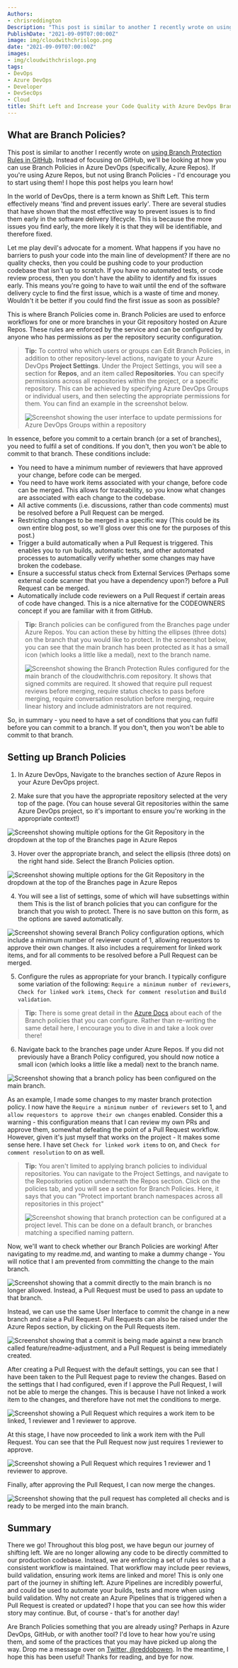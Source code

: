 ```yaml
---
Authors: 
- chrisreddington
Description: "This post is similar to another I recently wrote on using Branch Protection Rules in GitHub. Instead of focusing on GitHub, we'll be looking at how you can use Branch Policies in Azure DevOps (specifically, Azure Repos). If you're using Azure Repos, but not using Branch Policies - I'd encourage you to start using them! I hope this post helps you learn how!"
PublishDate: "2021-09-09T07:00:00Z"
image: img/cloudwithchrislogo.png
date: "2021-09-09T07:00:00Z"
images:
- img/cloudwithchrislogo.png
tags:
- DevOps
- Azure DevOps
- Developer
- DevSecOps
- Cloud
title: Shift Left and Increase your Code Quality with Azure DevOps Branch Policies
---
```

## What are Branch Policies?

This post is similar to another I recently wrote on [using Branch Protection Rules in GitHub](/blog/use-github-branch-protection-rules). Instead of focusing on GitHub, we'll be looking at how you can use Branch Policies in Azure DevOps (specifically, Azure Repos). If you're using Azure Repos, but not using Branch Policies - I'd encourage you to start using them! I hope this post helps you learn how!

In the world of DevOps, there is a term known as Shift Left. This term effectively means 'find and prevent issues early'. There are several studies that have shown that the most effective way to prevent issues is to find them early in the software delivery lifecycle. This is because the more issues you find early, the more likely it is that they will be identifiable, and therefore fixed.

Let me play devil's advocate for a moment. What happens if you have no barriers to push your code into the main line of development? If there are no quality checks, then you could be pushing code to your production codebase that isn't up to scratch. If you have no automated tests, or code review process, then you don't have the ability to identify and fix issues early. This means you're going to have to wait until the end of the software delivery cycle to find the first issue, which is a waste of time and money. Wouldn't it be better if you could find the first issue as soon as possible?

This is where Branch Policies come in. Branch Policies are used to enforce workflows for one or more branches in your Git repository hosted on Azure Repos. These rules are enforced by the service and can be configured by anyone who has permissions as per the repository security configuration.

> **Tip:** To control who which users or groups can Edit Branch Policies, in addition to other repository-level actions, navigate to your Azure DevOps **Project Settings**. Under the Project Settings, you will see a section for **Repos**, and an item called **Repositories**. You can specify permissions across all repositories within the project, or a specific repository. This can be achieved by specifying Azure DevOps Groups or individual users, and then selecting the appropriate permissions for them. You can find an example in the screenshot below.
>
> ![Screenshot showing the user interface to update permissions for Azure DevOps Groups within a repository](images/use-branch-policies-azure-devops/azdo-repos-settings-permissions.jpg)

In essence, before you commit to a certain branch (or a set of branches), you need to fulfil a set of conditions. If you don't, then you won't be able to commit to that branch. These conditions include:

* You need to have a minimum number of reviewers that have approved your change, before code can be merged.
* You need to have work items associated with your change, before code can be merged. This allows for traceability, so you know what changes are associated with each change to the codebase.
* All active comments (i.e. discussions, rather than code comments) must be resolved before a Pull Request can be merged.
* Restricting changes to be merged in a specific way (This could be its own entire blog post, so we'll gloss over this one for the purposes of this post.)
* Trigger a build automatically when a Pull Request is triggered. This enables you to run builds, automatic tests, and other automated processes to automatically verify whether some changes may have broken the codebase.
* Ensure a successful status check from External Services (Perhaps some external code scanner that you have a dependency upon?) before a Pull Request can be merged.
* Automatically include code reviewers on a Pull Request if certain areas of code have changed. This is a nice alternative for the CODEOWNERS concept if you are familiar with it from GitHub.

> **Tip:** Branch policies can be configured from the Branches page under Azure Repos. You can action these by hitting the ellipses (three dots) on the branch that you would like to protect. In the screenshot below, you can see that the main branch has been protected as it has a small icon (which looks a little like a medal), next to the branch name.
>
> ![Screenshot showing the Branch Protection Rules configured for the main branch of the cloudwithchris.com repository. It shows that signed commits are required. It showed that require pull request reviews before merging, require status checks to pass before merging, require conversation resolution before merging, require linear history and include administrators are not required.](images/use-branch-policies-azure-devops/azdo-branches-overview.jpg)

So, in summary - you need to have a set of conditions that you can fulfil before you can commit to a branch. If you don't, then you won't be able to commit to that branch.

## Setting up Branch Policies

1. In Azure DevOps, Navigate to the branches section of Azure Repos in your Azure DevOps project.

2. Make sure that you have the appropriate repository selected at the very top of the page. (You can house several Git repositories within the same Azure DevOps project, so it's important to ensure you're working in the appropriate context!)

![Screenshot showing multiple options for the Git Repository in the dropdown at the top of the Branches page in Azure Repos](images/use-branch-policies-azure-devops/azdo-branches-repo-dropdown.jpg)

3. Hover over the appropriate branch, and select the ellipsis (three dots) on the right hand side. Select the Branch Policies option.

![Screenshot showing multiple options for the Git Repository in the dropdown at the top of the Branches page in Azure Repos](images/use-branch-policies-azure-devops/azdo-branches-ellipsis.jpg)

4. You will see a list of settings, some of which will have subsettings within them This is the list of branch policies that you can configure for the branch that you wish to protect. There is no save button on this form, as the options are saved automatically.

![Screenshot showing several Branch Policy configuration options, which include a minimum number of reviewer count of 1, allowing requestors to approve their own changes. It also includes a requirement for linked work items, and for all comments to be resolved before a Pull Request can be merged.](images/use-branch-policies-azure-devops/azdo-branch-policy-1.jpg)

5. Configure the rules as appropriate for your branch. I typically configure some variation of the following: ``Require a minimum number of reviewers``, ``Check for linked work items``, ``Check for comment resolution`` and ``Build validation``.

> **Tip:** There is some great detail in the [Azure Docs](https://docs.microsoft.com/en-us/azure/devops/repos/git/branch-policies?view=azure-devops) about each of the Branch policies that you can configure. Rather than re-writing the same detail here, I encourage you to dive in and take a look over there!

6. Navigate back to the branches page under Azure Repos. If you did not previously have a Branch Policy configured, you should now notice a small icon (which looks a little like a medal) next to the branch name.

![Screenshot showing that a branch policy has been configured on the main branch.](images/use-branch-policies-azure-devops/azdo-branch-policy-configured.jpg)

As an example, I made some changes to my master branch protection policy. I now have the ``Require a minimum number of reviewers`` set to 1, and ``allow requestors to approve their own changes`` enabled. Consider this a warning - this configuration means that I can review my own PRs and approve them, somewhat defeating the point of a Pull Request workflow. However, given it's just myself that works on the project - It makes some sense here. I have set ``Check for linked work items`` to on, and ``Check for comment resolution`` to on as well.

> **Tip:** You aren't limited to applying branch policies to individual repositories. You can navigate to the Project Settings, and navigate to the Repositories option underneath the Repos section. Click on the policies tab, and you will see a section for Branch Policies. Here, it says that you can "Protect important branch namespaces across all repositories in this project"
>
> ![Screenshot showing that branch protection can be configured at a project level. This can be done on a default branch, or branches matching a specified naming pattern.](images/use-branch-policies-azure-devops/project-wide-policies.jpg)

Now, we'll want to check whether our Branch Policies are working! After navigating to my readme.md, and wanting to make a dummy change - You will notice that I am prevented from committing the change to the main branch.

![Screenshot showing that a commit directly to the main branch is no longer allowed. Instead, a Pull Request must be used to pass an update to that branch.](images/use-branch-policies-azure-devops/failed-commit.jpg)

Instead, we can use the same User Interface to commit the change in a new branch and raise a Pull Request. Pull Requests can also be raised under the Azure Repos section, by clicking on the Pull Requests item.

![Screenshot showing that a commit is being made against a new branch called feature/readme-adjustment, and a Pull Request is being immediately created.](images/use-branch-policies-azure-devops/readme-edit.jpg)

After creating a Pull Request with the default settings, you can see that I have been taken to the Pull Request page to review the changes. Based on the settings that I had configured, even if I approve the Pull Request, I will not be able to merge the changes. This is because I have not linked a work item to the changes, and therefore have not met the conditions to merge.

![Screenshot showing a Pull Request which requires a work item to be linked, 1 reviewer and 1 reviewer to approve.](images/use-branch-policies-azure-devops/pr-1.jpg)

At this stage, I have now proceeded to link a work item with the Pull Request. You can see that the Pull Request now just requires 1 reviewer to approve.

![Screenshot showing a Pull Request which requires 1 reviewer and 1 reviewer to approve.](images/use-branch-policies-azure-devops/pr-2.jpg)

Finally, after approving the Pull Request, I can now merge the changes.

![Screenshot showing that the pull request has completed all checks and is ready to be merged into the main branch.](images/use-branch-policies-azure-devops/pr-3.jpg)

## Summary

There we go! Throughout this blog post, we have begun our journey of shifting left. We are no longer allowing any code to be directly committed to our production codebase. Instead, we are enforcing a set of rules so that a consistent workflow is maintained. That workflow may include peer reviews, build validation, ensuring work items are linked and more! This is only one part of the journey in shifting left. Azure Pipelines are incredibly powerful, and could be used to automate your builds, tests and more when using build validation. Why not create an Azure Pipelines that is triggered when a Pull Request is created or updated? I hope that you can see how this wider story may continue. But, of course - that's for another day!

Are Branch Policies something that you are already using? Perhaps in Azure DevOps, GitHub, or with another tool? I'd love to hear how you're using them, and some of the practices that you may have picked up along the way. Drop me a message over on [Twitter, @reddobowen](https://twitter.com/reddobowen). In the meantime, I hope this has been useful! Thanks for reading, and bye for now.
